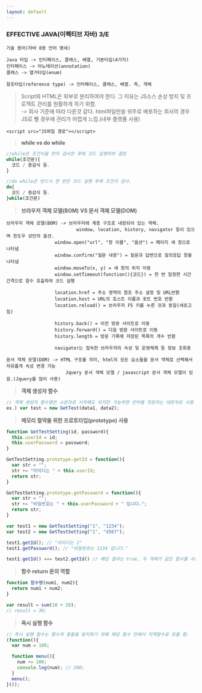 ```yaml
---
layout: default
---
```


### **EFFECTIVE JAVA(이펙티브 자바) 3/E**
```
기술 용어(자바 8용 언어 명세)

Java 타입 -> 인터페이스, 클래스, 배열, 기본타입(4가지)
인터페이스 -> 어노테이션(annotation)
클래스 -> 열거타입(enum)

참조타입(reference type) -> 인터페이스, 클래스, 배열. 즉, 객체
```

> Script와 HTML은 외부로 분리하여야 한다. 그 이유는 JS소스 손상 방지 및 프로젝트 관리를 원활하게 하기 위함.<br/>
> -> 회사 기준에 따라 다른것 같다. html파일만을 위주로 배포하는 회사의 경우 JS로 뺄 경우에 관리가 어렵게 느낌.(내부 플랫폼 사용)
```
<script src="JS파일 경로"></script>
```

> **while  vs  do while**

```javascript
//while은 조건식을 먼저 검사한 후에 코드 실행여부 결정
while(조건문){
  코드 / 증감식 등.
}

//do while은 반드시 한 번은 코드 실행 후에 조건식 검사.
do{
  코드 / 증감식 등.
}while(조건문)
```

> **브라우저 객체 모델(BOM) VS 문서 객체 모델(DOM)**

```
브라우저 객체 모델(BOM) -> 브라우저에 계층 구조로 내장되어 있는 객체.
                          window, location, history, navigator 등이 있으며 윈도우 상단의 옵션.
                  window.open("url", "창 이름", "옵션") = 페이지 새 창으로 나타냄
                  window.confirm("질문 내용") = 질문과 답변으로 질의응답 창을 나타냄
                  window.moveTo(x, y) = 새 창의 위치 이동
                  window.setTimeout(function(){코드}) = 한 번 일정한 시간 간격으로 함수 호출하여 코드 실행

                  location.href = 주소 영역의 참조 주소 설정 및 URL반환
                  location.host = URL의 호스트 이름과 포트 번호 반환
                  location.reload() = 브라우저 F5 키를 누른 것과 동일(새로고침)

                  history.back() = 이전 방문 사이트로 이동
                  history.forward() = 다음 방문 사이트로 이동
                  history.length = 방문 기록에 저장된 목록의 개수 반환

                  navigator는 접속한 브라우저의 속성 및 운영체제 등 정보 조회용

문서 객체 모델(DOM) -> HTML 구조를 의미, html의 모든 요소들을 문서 객체로 선택해서 자유롭게 속성 변경 가능
                      Jquery 문서 객체 모델 / javascript 문서 객체 모델이 있음.(Jquery를 많이 사용)
```

> **객체 생성자 함수**

```javascript
// 객체 생성자 함수명은 소문자로 시작해도 되지만 가능하면 단어별 첫문자는 대문자로 사용
ex.) var test = new GetTest(data1, data2);
```

> **메모리 절약을 위한 프로토타입(prototype) 사용**

```javascript
function GetTestSetting(id, password){
  this.userId = id;
  this.userPassword = password;
}

GetTestSetting.prototype.getId = function(){
  var str = "";
  str += "아이디는 " + this.userId;
  return str;
}

GetTestSetting.prototype.getPassword = function(){
  var str = "";
  str += "비밀번호는 " + this.userPassword + " 입니다.";
  return str;
}

var test1 = new GetTestSetting("1", "1234");
var test2 = new GetTestSetting("1", "4567");

test1.getId(); // "아이디는 1"
test1.getPassword(); // "비밀번호는 1234 입니다."

test1.getId() === test2.getId() // 해당 결과는 true, 두 객체가 같은 함수를 사용하고 있음을 의미.

```

> **함수 return 문의 역할**

```javascript
function 함수명(num1, num2){
  return num1 + num2;
}

var result = sum(10 + 20);
// result = 30;
```

> **즉시 실행 함수**

```javascript
// 즉시 실행 함수는 함수의 충돌을 방지하기 위해 해당 함수 안에서 지역함수로 호출 함.
(function(){
  var num = 100;

  function menu(){
    num += 100;
    console.log(num); // 200;
  }
  menu();
}());
```
